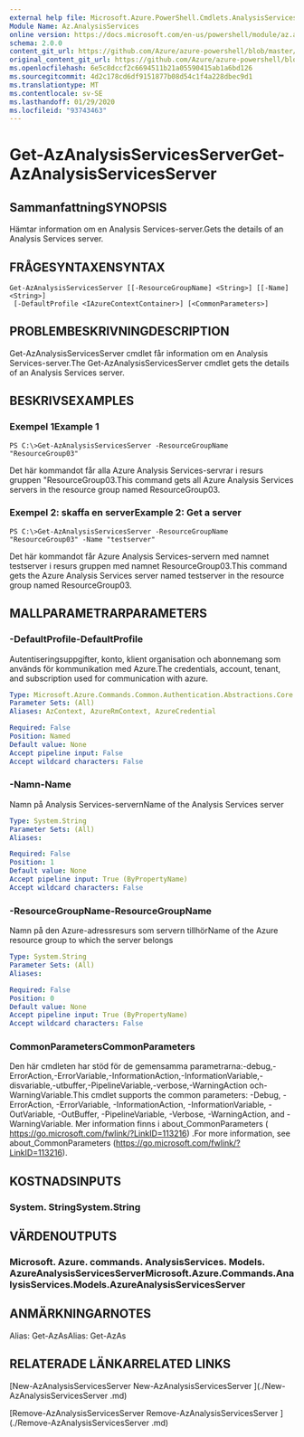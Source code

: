```yaml
---
external help file: Microsoft.Azure.PowerShell.Cmdlets.AnalysisServices.dll-Help.xml
Module Name: Az.AnalysisServices
online version: https://docs.microsoft.com/en-us/powershell/module/az.analysisservices/get-azanalysisservicesserver
schema: 2.0.0
content_git_url: https://github.com/Azure/azure-powershell/blob/master/src/AnalysisServices/AnalysisServices/help/Get-AzAnalysisServicesServer.md
original_content_git_url: https://github.com/Azure/azure-powershell/blob/master/src/AnalysisServices/AnalysisServices/help/Get-AzAnalysisServicesServer.md
ms.openlocfilehash: 6e5c8dccf2c6694511b21a05590415ab1a6bd126
ms.sourcegitcommit: 4d2c178cd6df9151877b08d54c1f4a228dbec9d1
ms.translationtype: MT
ms.contentlocale: sv-SE
ms.lasthandoff: 01/29/2020
ms.locfileid: "93743463"
---
```

# <span data-ttu-id="dbf95-101">Get-AzAnalysisServicesServer</span><span class="sxs-lookup"><span data-stu-id="dbf95-101">Get-AzAnalysisServicesServer</span></span>

## <span data-ttu-id="dbf95-102">Sammanfattning</span><span class="sxs-lookup"><span data-stu-id="dbf95-102">SYNOPSIS</span></span>
<span data-ttu-id="dbf95-103">Hämtar information om en Analysis Services-server.</span><span class="sxs-lookup"><span data-stu-id="dbf95-103">Gets the details of an Analysis Services server.</span></span>

## <span data-ttu-id="dbf95-104">FRÅGESYNTAXEN</span><span class="sxs-lookup"><span data-stu-id="dbf95-104">SYNTAX</span></span>

```
Get-AzAnalysisServicesServer [[-ResourceGroupName] <String>] [[-Name] <String>]
 [-DefaultProfile <IAzureContextContainer>] [<CommonParameters>]
```

## <span data-ttu-id="dbf95-105">PROBLEMBESKRIVNING</span><span class="sxs-lookup"><span data-stu-id="dbf95-105">DESCRIPTION</span></span>
<span data-ttu-id="dbf95-106">Get-AzAnalysisServicesServer cmdlet får information om en Analysis Services-server.</span><span class="sxs-lookup"><span data-stu-id="dbf95-106">The Get-AzAnalysisServicesServer cmdlet gets the details of an Analysis Services server.</span></span>

## <span data-ttu-id="dbf95-107">BESKRIVS</span><span class="sxs-lookup"><span data-stu-id="dbf95-107">EXAMPLES</span></span>

### <span data-ttu-id="dbf95-108">Exempel 1</span><span class="sxs-lookup"><span data-stu-id="dbf95-108">Example 1</span></span>
```
PS C:\>Get-AzAnalysisServicesServer -ResourceGroupName "ResourceGroup03"
```

<span data-ttu-id="dbf95-109">Det här kommandot får alla Azure Analysis Services-servrar i resurs gruppen "ResourceGroup03.</span><span class="sxs-lookup"><span data-stu-id="dbf95-109">This command gets all Azure Analysis Services servers in the resource group named ResourceGroup03.</span></span>

### <span data-ttu-id="dbf95-110">Exempel 2: skaffa en server</span><span class="sxs-lookup"><span data-stu-id="dbf95-110">Example 2: Get a server</span></span>
```
PS C:\>Get-AzAnalysisServicesServer -ResourceGroupName "ResourceGroup03" -Name "testserver"
```

<span data-ttu-id="dbf95-111">Det här kommandot får Azure Analysis Services-servern med namnet testserver i resurs gruppen med namnet ResourceGroup03.</span><span class="sxs-lookup"><span data-stu-id="dbf95-111">This command gets the Azure Analysis Services server named testserver in the resource group named ResourceGroup03.</span></span>

## <span data-ttu-id="dbf95-112">MALLPARAMETRAR</span><span class="sxs-lookup"><span data-stu-id="dbf95-112">PARAMETERS</span></span>

### <span data-ttu-id="dbf95-113">-DefaultProfile</span><span class="sxs-lookup"><span data-stu-id="dbf95-113">-DefaultProfile</span></span>
<span data-ttu-id="dbf95-114">Autentiseringsuppgifter, konto, klient organisation och abonnemang som används för kommunikation med Azure.</span><span class="sxs-lookup"><span data-stu-id="dbf95-114">The credentials, account, tenant, and subscription used for communication with azure.</span></span>

```yaml
Type: Microsoft.Azure.Commands.Common.Authentication.Abstractions.Core.IAzureContextContainer
Parameter Sets: (All)
Aliases: AzContext, AzureRmContext, AzureCredential

Required: False
Position: Named
Default value: None
Accept pipeline input: False
Accept wildcard characters: False
```

### <span data-ttu-id="dbf95-115">-Namn</span><span class="sxs-lookup"><span data-stu-id="dbf95-115">-Name</span></span>
<span data-ttu-id="dbf95-116">Namn på Analysis Services-servern</span><span class="sxs-lookup"><span data-stu-id="dbf95-116">Name of the Analysis Services server</span></span>

```yaml
Type: System.String
Parameter Sets: (All)
Aliases:

Required: False
Position: 1
Default value: None
Accept pipeline input: True (ByPropertyName)
Accept wildcard characters: False
```

### <span data-ttu-id="dbf95-117">-ResourceGroupName</span><span class="sxs-lookup"><span data-stu-id="dbf95-117">-ResourceGroupName</span></span>
<span data-ttu-id="dbf95-118">Namn på den Azure-adressresurs som servern tillhör</span><span class="sxs-lookup"><span data-stu-id="dbf95-118">Name of the Azure resource group to which the server belongs</span></span>

```yaml
Type: System.String
Parameter Sets: (All)
Aliases:

Required: False
Position: 0
Default value: None
Accept pipeline input: True (ByPropertyName)
Accept wildcard characters: False
```

### <span data-ttu-id="dbf95-119">CommonParameters</span><span class="sxs-lookup"><span data-stu-id="dbf95-119">CommonParameters</span></span>
<span data-ttu-id="dbf95-120">Den här cmdleten har stöd för de gemensamma parametrarna:-debug,-ErrorAction,-ErrorVariable,-InformationAction,-InformationVariable,-disvariable,-utbuffer,-PipelineVariable,-verbose,-WarningAction och-WarningVariable.</span><span class="sxs-lookup"><span data-stu-id="dbf95-120">This cmdlet supports the common parameters: -Debug, -ErrorAction, -ErrorVariable, -InformationAction, -InformationVariable, -OutVariable, -OutBuffer, -PipelineVariable, -Verbose, -WarningAction, and -WarningVariable.</span></span> <span data-ttu-id="dbf95-121">Mer information finns i about_CommonParameters ( https://go.microsoft.com/fwlink/?LinkID=113216) .</span><span class="sxs-lookup"><span data-stu-id="dbf95-121">For more information, see about_CommonParameters (https://go.microsoft.com/fwlink/?LinkID=113216).</span></span>

## <span data-ttu-id="dbf95-122">KOSTNADS</span><span class="sxs-lookup"><span data-stu-id="dbf95-122">INPUTS</span></span>

### <span data-ttu-id="dbf95-123">System. String</span><span class="sxs-lookup"><span data-stu-id="dbf95-123">System.String</span></span>

## <span data-ttu-id="dbf95-124">VÄRDEN</span><span class="sxs-lookup"><span data-stu-id="dbf95-124">OUTPUTS</span></span>

### <span data-ttu-id="dbf95-125">Microsoft. Azure. commands. AnalysisServices. Models. AzureAnalysisServicesServer</span><span class="sxs-lookup"><span data-stu-id="dbf95-125">Microsoft.Azure.Commands.AnalysisServices.Models.AzureAnalysisServicesServer</span></span>

## <span data-ttu-id="dbf95-126">ANMÄRKNINGAR</span><span class="sxs-lookup"><span data-stu-id="dbf95-126">NOTES</span></span>
<span data-ttu-id="dbf95-127">Alias: Get-AzAs</span><span class="sxs-lookup"><span data-stu-id="dbf95-127">Alias: Get-AzAs</span></span>

## <span data-ttu-id="dbf95-128">RELATERADE LÄNKAR</span><span class="sxs-lookup"><span data-stu-id="dbf95-128">RELATED LINKS</span></span>

[<span data-ttu-id="dbf95-129">New-AzAnalysisServicesServer </span><span class="sxs-lookup"><span data-stu-id="dbf95-129">New-AzAnalysisServicesServer </span></span>](./New-AzAnalysisServicesServer .md)

[<span data-ttu-id="dbf95-130">Remove-AzAnalysisServicesServer </span><span class="sxs-lookup"><span data-stu-id="dbf95-130">Remove-AzAnalysisServicesServer </span></span>](./Remove-AzAnalysisServicesServer .md)
